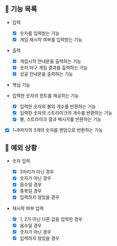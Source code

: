 ## 📄 기능 목록

- 입력

  - [x] 숫자를 입력받는 기능
  - [x] 게임 재시작 여부를 입력받는 기능

- 출력

  - [x] 게임시작 안내문을 출력하는 기능
  - [x] 숫자 야구 게임 결과를 출력하는 기능
  - [x] 성공 안내문을 출력하는 기능

- 핵심 기능
- 입력한 숫자의 힌트를 제공하는 기능
  - [x] 입력한 숫자의 볼의 개수를 반환하는 기능
  - [x] 입력한 숫자의 스트라이크의 개수를 반환하는 기능
  - [x] 볼, 스트라이크 결과 메시지를 반환하는 기능
- [x] 1~9까지의 3개의 숫자를 랜덤으로 반환하는 기능

## 🎯 예외 상황

- 숫자 입력

  - [x] 3자리가 아닌 경우
  - [x] 숫자가 아닌 경우
  - [x] 음수일 경우
  - [x] 중복일 경우
  - [x] 입력하지 않았을 경우

- 재시작 여부 입력
  - [x] 1, 2가 아닌 다른 값을 입력한 경우
  - [x] 음수일 경우
  - [x] 숫자가 아닌 경우
  - [x] 입력하지 않았을 경우

